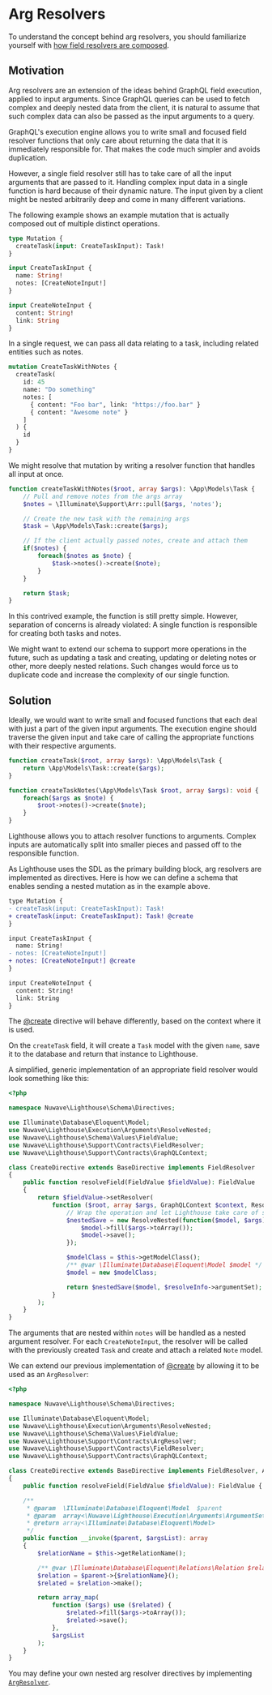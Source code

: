 # Arg Resolvers

To understand the concept behind arg resolvers, you should familiarize yourself with
[how field resolvers are composed](https://graphql.org/learn/execution).

## Motivation

Arg resolvers are an extension of the ideas behind GraphQL field execution,
applied to input arguments. Since GraphQL queries can be used to fetch complex
and deeply nested data from the client, it is natural to assume that such complex
data can also be passed as the input arguments to a query.

GraphQL's execution engine allows you to write small and focused field resolver functions
that only care about returning the data that it is immediately responsible for.
That makes the code much simpler and avoids duplication.

However, a single field resolver still has to take care of all the input arguments that
are passed to it. Handling complex input data in a single function is hard because of their
dynamic nature. The input given by a client might be nested arbitrarily deep
and come in many different variations.

The following example shows an example mutation that is actually composed out of multiple
distinct operations.

```graphql
type Mutation {
  createTask(input: CreateTaskInput): Task!
}

input CreateTaskInput {
  name: String!
  notes: [CreateNoteInput!]
}

input CreateNoteInput {
  content: String!
  link: String
}
```

In a single request, we can pass all data relating to a task,
including related entities such as notes.

```graphql
mutation CreateTaskWithNotes {
  createTask(
    id: 45
    name: "Do something"
    notes: [
      { content: "Foo bar", link: "https://foo.bar" }
      { content: "Awesome note" }
    ]
  ) {
    id
  }
}
```

We might resolve that mutation by writing a resolver function that handles all input at once.

```php
function createTaskWithNotes($root, array $args): \App\Models\Task {
    // Pull and remove notes from the args array
    $notes = \Illuminate\Support\Arr::pull($args, 'notes');

    // Create the new task with the remaining args
    $task = \App\Models\Task::create($args);

    // If the client actually passed notes, create and attach them
    if($notes) {
        foreach($notes as $note) {
            $task->notes()->create($note);
        }
    }

    return $task;
}
```

In this contrived example, the function is still pretty simple. However, separation of concerns
is already violated: A single function is responsible for creating both tasks and notes.

We might want to extend our schema to support more operations in the future, such as updating
a task and creating, updating or deleting notes or other, more deeply nested relations.
Such changes would force us to duplicate code and increase the complexity of our single function.

## Solution

Ideally, we would want to write small and focused functions that each deal with just
a part of the given input arguments. The execution engine should traverse the given
input and take care of calling the appropriate functions with their respective arguments.

```php
function createTask($root, array $args): \App\Models\Task {
    return \App\Models\Task::create($args);
}

function createTaskNotes(\App\Models\Task $root, array $args): void {
    foreach($args as $note) {
        $root->notes()->create($note);
    }
}
```

Lighthouse allows you to attach resolver functions to arguments.
Complex inputs are automatically split into smaller pieces and passed off to the responsible function.

As Lighthouse uses the SDL as the primary building block, arg resolvers are implemented as directives.
Here is how we can define a schema that enables sending a nested mutation as in the example above.

```diff
type Mutation {
- createTask(input: CreateTaskInput): Task!
+ createTask(input: CreateTaskInput): Task! @create
}

input CreateTaskInput {
  name: String!
- notes: [CreateNoteInput!]
+ notes: [CreateNoteInput!] @create
}

input CreateNoteInput {
  content: String!
  link: String
}
```

The [@create](../api-reference/directives.md#create) directive will behave differently, based on the context where it is used.

On the `createTask` field, it will create a `Task` model with the given `name`, save it
to the database and return that instance to Lighthouse.

A simplified, generic implementation of an appropriate field resolver would look something like this:

```php
<?php

namespace Nuwave\Lighthouse\Schema\Directives;

use Illuminate\Database\Eloquent\Model;
use Nuwave\Lighthouse\Execution\Arguments\ResolveNested;
use Nuwave\Lighthouse\Schema\Values\FieldValue;
use Nuwave\Lighthouse\Support\Contracts\FieldResolver;
use Nuwave\Lighthouse\Support\Contracts\GraphQLContext;

class CreateDirective extends BaseDirective implements FieldResolver
{
    public function resolveField(FieldValue $fieldValue): FieldValue
    {
        return $fieldValue->setResolver(
            function ($root, array $args, GraphQLContext $context, ResolveInfo $resolveInfo): Model {
                // Wrap the operation and let Lighthouse take care of splitting the input
                $nestedSave = new ResolveNested(function($model, $args) {
                    $model->fill($args->toArray());
                    $model->save();
                });

                $modelClass = $this->getModelClass();
                /** @var \Illuminate\Database\Eloquent\Model $model */
                $model = new $modelClass;

                return $nestedSave($model, $resolveInfo->argumentSet);
            }
        );
    }
}
```

The arguments that are nested within `notes` will be handled as a nested argument resolver.
For each `CreateNoteInput`, the resolver will be called with the previously created `Task`
and create and attach a related `Note` model.

We can extend our previous implementation of [@create](../api-reference/directives.md#create) by allowing it to be used as an `ArgResolver`:

```php
<?php

namespace Nuwave\Lighthouse\Schema\Directives;

use Illuminate\Database\Eloquent\Model;
use Nuwave\Lighthouse\Execution\Arguments\ResolveNested;
use Nuwave\Lighthouse\Schema\Values\FieldValue;
use Nuwave\Lighthouse\Support\Contracts\ArgResolver;
use Nuwave\Lighthouse\Support\Contracts\FieldResolver;
use Nuwave\Lighthouse\Support\Contracts\GraphQLContext;

class CreateDirective extends BaseDirective implements FieldResolver, ArgResolver
{
    public function resolveField(FieldValue $fieldValue): FieldValue { ... }

    /**
     * @param  \Illuminate\Database\Eloquent\Model  $parent
     * @param  array<\Nuwave\Lighthouse\Execution\Arguments\ArgumentSet>  $argsList
     * @return array<\Illuminate\Database\Eloquent\Model>
     */
    public function __invoke($parent, $argsList): array
    {
        $relationName = $this->getRelationName();

        /** @var \Illuminate\Database\Eloquent\Relations\Relation $relation */
        $relation = $parent->{$relationName}();
        $related = $relation->make();

        return array_map(
            function ($args) use ($related) {
                $related->fill($args->toArray());
                $related->save();
            },
            $argsList
        );
    }
}
```

You may define your own nested arg resolver directives by implementing [`ArgResolver`](../custom-directives/argument-directives.md#argresolver).

